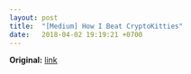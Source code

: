 ```yaml
---
layout: post
title:  "[Medium] How I Beat CryptoKitties"
date:   2018-04-02 19:19:21 +0700
---
```


**Original:** [link](https://medium.com/hackernoon/how-i-beat-cryptokitties-f9aa71c03c87)
